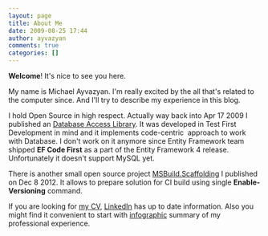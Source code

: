 ```yaml
---
layout: page
title: About Me
date: 2009-08-25 17:44
author: ayvazyan
comments: true
categories: []
---
```

<strong>Welcome</strong>! It's nice to see you here.

My name is Michael Ayvazyan. I'm really excited by the all that's related to the computer since. And I'll try to describe my experience in this blog.

I hold Open Source in high respect. Actually way back into Apr 17 2009 I published an <a title="Ndb Library" href="http://ndb.codeplex.com/">Database Access Library</a>. It was developed in Test First Development in mind and it implements code-centric  approach to work with Database. I don't work on it anymore since Entity Framework team shipped <strong>EF Code First</strong> as a part of the Entity Framework 4 release. Unfortunately it doesn't support MySQL yet.

There is another small open source project <a href="https://github.com/mayvazyan/MSBuild.Scaffolding#msbuildscaffolding">MSBuild.Scaffolding</a> I published on Dec 8 2012. It allows to prepare solution for CI build using single <strong>Enable-Versioning</strong> command.

If you are looking for <a title="Michael Ayvazyan Resume" href="http://resume.linkedinlabs.com/xus1c16n7">my CV</a>, <a title="Michael Ayvazyan LinkedIn Profile" href="http://www.linkedin.com/in/michaelayvazyan">LinkedIn</a> has up to date information. Also you might find it convenient to start with <a href="http://vizualize.me/ayvazyan">infographic</a> summary of my professional experience.
